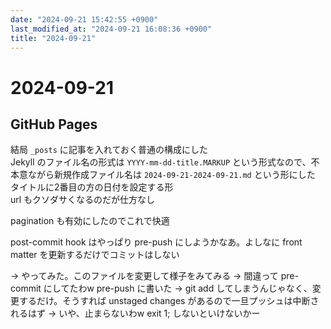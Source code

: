 ```yaml
---
date: "2024-09-21 15:42:55 +0900"
last_modified_at: "2024-09-21 16:08:36 +0900"
title: "2024-09-21"
---
```


# 2024-09-21
## GitHub Pages
結局 `_posts` に記事を入れておく普通の構成にした  
Jekyll のファイル名の形式は `YYYY-mm-dd-title.MARKUP` という形式なので、不本意ながら新規作成ファイル名は `2024-09-21-2024-09-21.md` という形にした  
タイトルに2番目の方の日付を設定する形  
url もクソダサくなるのだが仕方なし

pagination も有効にしたのでこれで快適

post-commit hook はやっぱり pre-push にしようかなあ。よしなに front matter を更新するだけでコミットはしない

-> やってみた。このファイルを変更して様子をみてみる
-> 間違って pre-commit にしてたわw pre-push に書いた
-> git add してしまうんじゃなく、変更するだけ。そうすれば unstaged changes があるので一旦プッシュは中断されるはず
-> いや、止まらないわw exit 1; しないといけないかー

